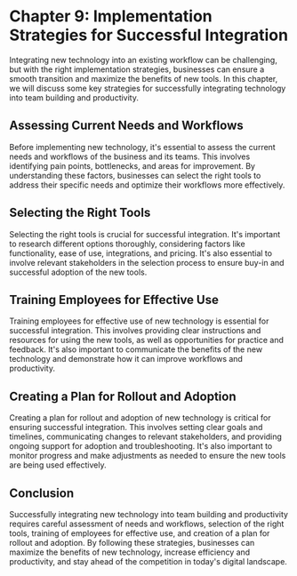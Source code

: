 Chapter 9: Implementation Strategies for Successful Integration
===============================================================

Integrating new technology into an existing workflow can be challenging, but with the right implementation strategies, businesses can ensure a smooth transition and maximize the benefits of new tools. In this chapter, we will discuss some key strategies for successfully integrating technology into team building and productivity.

Assessing Current Needs and Workflows
-------------------------------------

Before implementing new technology, it's essential to assess the current needs and workflows of the business and its teams. This involves identifying pain points, bottlenecks, and areas for improvement. By understanding these factors, businesses can select the right tools to address their specific needs and optimize their workflows more effectively.

Selecting the Right Tools
-------------------------

Selecting the right tools is crucial for successful integration. It's important to research different options thoroughly, considering factors like functionality, ease of use, integrations, and pricing. It's also essential to involve relevant stakeholders in the selection process to ensure buy-in and successful adoption of the new tools.

Training Employees for Effective Use
------------------------------------

Training employees for effective use of new technology is essential for successful integration. This involves providing clear instructions and resources for using the new tools, as well as opportunities for practice and feedback. It's also important to communicate the benefits of the new technology and demonstrate how it can improve workflows and productivity.

Creating a Plan for Rollout and Adoption
----------------------------------------

Creating a plan for rollout and adoption of new technology is critical for ensuring successful integration. This involves setting clear goals and timelines, communicating changes to relevant stakeholders, and providing ongoing support for adoption and troubleshooting. It's also important to monitor progress and make adjustments as needed to ensure the new tools are being used effectively.

Conclusion
----------

Successfully integrating new technology into team building and productivity requires careful assessment of needs and workflows, selection of the right tools, training of employees for effective use, and creation of a plan for rollout and adoption. By following these strategies, businesses can maximize the benefits of new technology, increase efficiency and productivity, and stay ahead of the competition in today's digital landscape.
